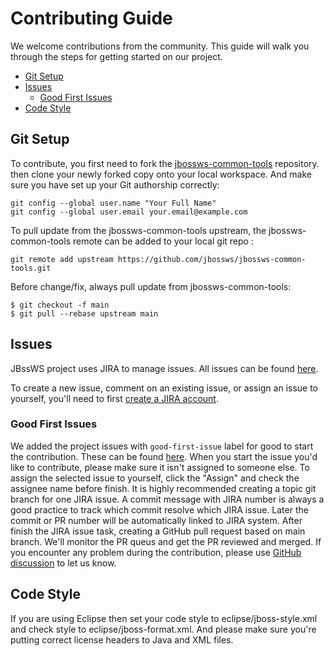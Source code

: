 Contributing Guide
==================================

We welcome contributions from the community. This guide will walk you through the steps for getting started on our project.

- [Git Setup](#git-setup)
- [Issues](#issues)
  - [Good First Issues](#good-first-issues)
- [Code Style](#code-style)



## Git Setup
To contribute, you first need to fork the [jbossws-common-tools](https://github.com/jbossws/jbossws-common-tools) repository.
then clone your newly forked copy onto your local workspace.
And make sure you have set up your Git authorship correctly:
```
git config --global user.name "Your Full Name"
git config --global user.email your.email@example.com
```
To pull update from the jbossws-common-tools upstream, the jbossws-common-tools remote can be added to your local git repo :
```
git remote add upstream https://github.com/jbossws/jbossws-common-tools.git
```
Before change/fix, always pull update from jbossws-common-tools:
```
$ git checkout -f main
$ git pull --rebase upstream main
```

## Issues
JBssWS project uses JIRA to manage issues. All issues can be found [here](https://issues.redhat.com/projects/JBWS/issues).

To create a new issue, comment on an existing issue, or assign an issue to yourself, you'll need to first [create a JIRA account](https://issues.redhat.com/).


### Good First Issues

We added the project issues with `good-first-issue` label for good to start the contribution. These can be found [here](https://issues.redhat.com/issues/?filter=12406834).
When you start the issue you'd like to contribute, please make sure it isn't assigned to someone else. To assign the selected issue to yourself, click the "Assign" and check the
assignee name before finish.
It is highly recommended creating a topic git branch for one JIRA issue. A commit message with JIRA number is always a good 
practice to track which commit resolve which JIRA issue. Later the commit or PR number will be automatically linked to JIRA system.
After finish the JIRA issue task, creating a GitHub pull request based on main branch. We'll monitor the PR queus and 
get the PR reviewed and merged. 
If you encounter any problem during the contribution, please use [GitHub discussion](https://github.com/jbossws/jbossws-cxf/discussions) to let us know.

## Code Style
If you are using Eclipse then set your code style to eclipse/jboss-style.xml and check style to eclipse/jboss-format.xml.
And please make sure you're putting correct license headers to Java and XML files.
